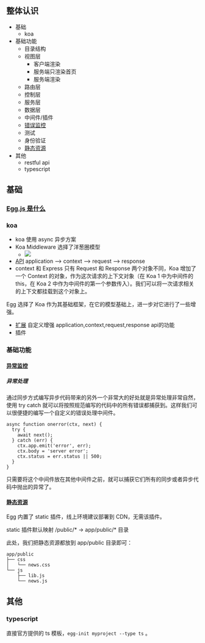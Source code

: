 ## 整体认识

- 基础
    - koa
- 基础功能
    - 目录结构
    - 视图层
        - 客户端渲染
        - 服务端只渲染首页
        - 服务端渲染
    - 路由层
    - 控制层
    - 服务层
    - 数据层
    - 中间件/插件
    - <a href="#error">错误监控</a>
    - 测试
    - 身份验证
    - <a href="#static">静态资源</a> 
- 其他
    - restful api
    - typescript

## 基础
### [Egg.js 是什么](https://eggjs.org/zh-cn/intro/index.html)
### koa
- koa 使用 async 异步方案
- Koa Middleware 选择了洋葱圈模型
    - ![](https://camo.githubusercontent.com/d80cf3b511ef4898bcde9a464de491fa15a50d06/68747470733a2f2f7261772e6769746875622e636f6d2f66656e676d6b322f6b6f612d67756964652f6d61737465722f6f6e696f6e2e706e67)
- [API](http://koajs.com) application --> context --> request --> response
- context 和 Express 只有 Request 和 Response 两个对象不同，Koa 增加了一个 Context 的对象，作为这次请求的上下文对象（在 Koa 1 中为中间件的 this，在 Koa 2 中作为中间件的第一个参数传入）。我们可以将一次请求相关的上下文都挂载到这个对象上。

Egg 选择了 Koa 作为其基础框架，在它的模型基础上，进一步对它进行了一些增强。
- [扩展](https://eggjs.org/zh-cn/intro/egg-and-koa.html#%E6%89%A9%E5%B1%95) 自定义增强 application,context,request,response api的功能
- 插件

### 基础功能

#### [异常监控](#error)

##### 异常处理

通过同步方式编写异步代码带来的另外一个非常大的好处就是异常处理非常自然，使用 try catch 就可以将按照规范编写的代码中的所有错误都捕获到。这样我们可以很便捷的编写一个自定义的错误处理中间件。

```
async function onerror(ctx, next) {
  try {
    await next();
  } catch (err) {
    ctx.app.emit('error', err);
    ctx.body = 'server error';
    ctx.status = err.status || 500;
  }
}
```

只需要将这个中间件放在其他中间件之前，就可以捕获它们所有的同步或者异步代码中抛出的异常了。

#### [静态资源](#static)
Egg 内置了 static 插件，线上环境建议部署到 CDN，无需该插件。

static 插件默认映射 /public/* -> app/public/* 目录

此处，我们把静态资源都放到 app/public 目录即可：

```
app/public
├── css
│   └── news.css
└── js
    ├── lib.js
    └── news.js
```

## 其他

### typescript

直接官方提供的 ts 模板，`egg-init myproject --type ts` 。